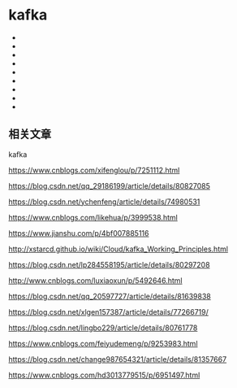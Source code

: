 # kafka

- []()
- []()
- []()
- []()
- []()
- []()
- []()
- []()
- []()


## 相关文章
kafka


https://www.cnblogs.com/xifenglou/p/7251112.html

https://blog.csdn.net/qq_29186199/article/details/80827085

https://blog.csdn.net/ychenfeng/article/details/74980531

https://www.cnblogs.com/likehua/p/3999538.html

https://www.jianshu.com/p/4bf007885116

http://xstarcd.github.io/wiki/Cloud/kafka_Working_Principles.html

https://blog.csdn.net/lp284558195/article/details/80297208

http://www.cnblogs.com/luxiaoxun/p/5492646.html

https://blog.csdn.net/qq_20597727/article/details/81639838

https://blog.csdn.net/xlgen157387/article/details/77266719/

https://blog.csdn.net/lingbo229/article/details/80761778

https://www.cnblogs.com/feiyudemeng/p/9253983.html

https://blog.csdn.net/change987654321/article/details/81357667

https://www.cnblogs.com/hd3013779515/p/6951497.html